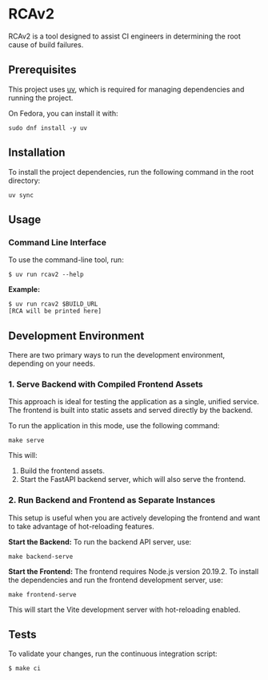 # RCAv2

RCAv2 is a tool designed to assist CI engineers in determining the root cause of build failures.

## Prerequisites

This project uses [uv](https://docs.astral.sh/uv/), which is required for managing dependencies and running the project.

On Fedora, you can install it with:
```ShellSession
sudo dnf install -y uv
```

## Installation

To install the project dependencies, run the following command in the root directory:
```ShellSession
uv sync
```

## Usage

### Command Line Interface

To use the command-line tool, run:
```ShellSession
$ uv run rcav2 --help
```

**Example:**
```ShellSession
$ uv run rcav2 $BUILD_URL
[RCA will be printed here]
```

## Development Environment

There are two primary ways to run the development environment, depending on your needs.

### 1. Serve Backend with Compiled Frontend Assets

This approach is ideal for testing the application as a single, unified service. The frontend is built into static assets and served directly by the backend.

To run the application in this mode, use the following command:

```ShellSession
make serve
```

This will:
1. Build the frontend assets.
2. Start the FastAPI backend server, which will also serve the frontend.

### 2. Run Backend and Frontend as Separate Instances

This setup is useful when you are actively developing the frontend and want to take advantage of hot-reloading features.

**Start the Backend:**
To run the backend API server, use:
```ShellSession
make backend-serve
```

**Start the Frontend:**
The frontend requires Node.js version 20.19.2. To install the dependencies and run the frontend development server, use:
```ShellSession
make frontend-serve
```

This will start the Vite development server with hot-reloading enabled.

## Tests

To validate your changes, run the continuous integration script:
```ShellSession
$ make ci
```
